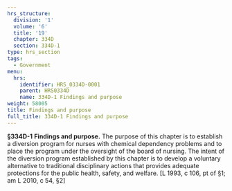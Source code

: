 ```yaml
---
hrs_structure:
  division: '1'
  volume: '6'
  title: '19'
  chapter: 334D
  section: 334D-1
type: hrs_section
tags:
  - Government
menu:
  hrs:
    identifier: HRS_0334D-0001
    parent: HRS0334D
    name: 334D-1 Findings and purpose
weight: 58005
title: Findings and purpose
full_title: 334D-1 Findings and purpose
---
```

**§334D-1** **Findings and purpose.** The purpose of this chapter is to establish a diversion program for nurses with chemical dependency problems and to place the program under the oversight of the board of nursing. The intent of the diversion program established by this chapter is to develop a voluntary alternative to traditional disciplinary actions that provides adequate protections for the public health, safety, and welfare. [L 1993, c 106, pt of §1; am L 2010, c 54, §2]